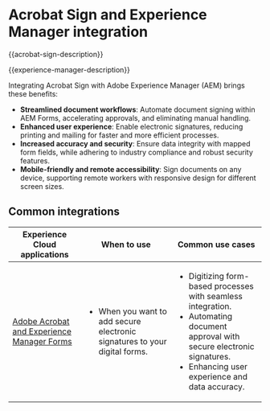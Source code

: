 ---
---

# Acrobat Sign and Experience Manager integration

{{acrobat-sign-description}}

{{experience-manager-description}}

Integrating Acrobat Sign with Adobe Experience Manager (AEM) brings these benefits:

+ **Streamlined document workflows**: Automate document signing within AEM Forms, accelerating approvals, and eliminating manual handling.
+ **Enhanced user experience**: Enable electronic signatures, reducing printing and mailing for faster and more efficient processes.
+ **Increased accuracy and security**: Ensure data integrity with mapped form fields, while adhering to industry compliance and robust security features.
+ **Mobile-friendly and remote accessibility**: Sign documents on any device, supporting remote workers with responsive design for different screen sizes.

## Common integrations

<table>
    <thead>
        <tr>
            <th>Experience Cloud applications</th>
            <th>When to use</th>
            <th>Common use cases</th>
        </tr>
    </thead>
    <tbody>
        <tr>
            <td>
                <a href="/docs/experience-manager-learn/forms/forms-and-sign/introduction.html" target="_blank" rel="referrer">Adobe Acrobat and Experience Manager Forms</a>
            </td>
            <td>
                <ul>
                    <li>When you want to add secure electronic signatures to your digital forms.</li>
                </ul>
            </td>
            <td>
                <ul>
                    <li>Digitizing form-based processes with seamless integration.</li>
                    <li>Automating document approval with secure electronic signatures.</li>
                    <li>Enhancing user experience and data accuracy.</li>
                </ul>
            </td>
        </tr>
    </tbody>
</table>
